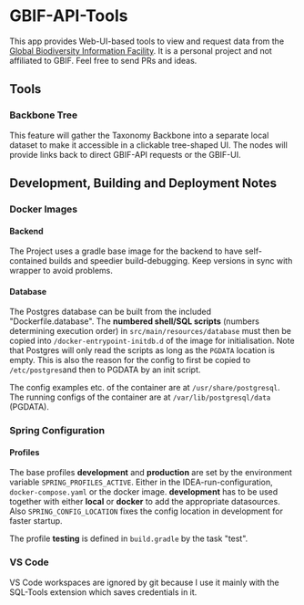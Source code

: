 # GBIF-API-Tools

This app provides Web-UI-based tools to view and request data from the [Global Biodiversity
Information Facility](https://www.gbif.org/). It is a personal project and not affiliated to
GBIF. Feel free to send PRs and ideas.

## Tools

### Backbone Tree

This feature will gather the Taxonomy Backbone into a separate local dataset to make it
accessible in a clickable tree-shaped UI. The nodes will provide links back to direct GBIF-API
requests or the GBIF-UI.

## Development, Building and Deployment Notes

### Docker Images

#### Backend

The Project uses a gradle base image for the backend to have self-contained builds and speedier
build-debugging. Keep versions in sync with wrapper to avoid problems.

#### Database

The Postgres database can be built from the included "Dockerfile.database". The **numbered shell/SQL
scripts** (numbers determining execution order) in `src/main/resources/database` must then be copied
into `/docker-entrypoint-initdb.d` of the image for initialisation. Note that Postgres will only
read the scripts as long as the `PGDATA` location is empty. This is also the reason for the config
to first be copied to `/etc/postgres`and then to PGDATA by an init script.

The config examples etc. of the container are at `/usr/share/postgresql`.
The running configs of the container are at `/var/lib/postgresql/data` (PGDATA).

### Spring Configuration

#### Profiles

The base profiles **development** and **production** are set by the environment
variable `SPRING_PROFILES_ACTIVE`. Either in the IDEA-run-configuration, `docker-compose.yaml` or
the docker image. **development** has to be used together with either **local** or **docker** to add
the appropriate datasources.
Also `SPRING_CONFIG_LOCATION` fixes the config location in development for faster startup.

The profile  **testing** is defined in `build.gradle` by the task "test".

### VS Code

VS Code workspaces are ignored by git because I use it mainly with the SQL-Tools extension which
saves credentials in it.